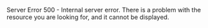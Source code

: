 Server Error 500 - Internal server error. There is a problem with the resource you are looking for, and it cannot be displayed.